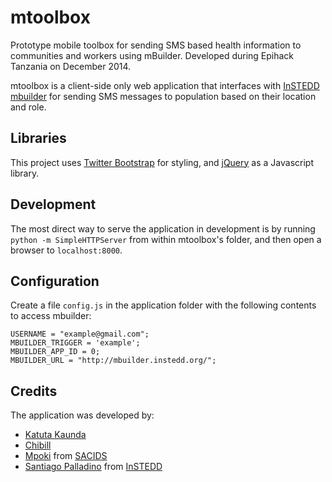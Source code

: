 # mtoolbox

Prototype mobile toolbox for sending SMS based health information to communities and workers using mBuilder. Developed during Epihack Tanzania on December 2014.

mtoolbox is a client-side only web application that interfaces with [InSTEDD mbuilder](http://mbuilder.instedd.org) for sending SMS messages to population based on their location and role.

## Libraries

This project uses [Twitter Bootstrap](http://getbootstrap.com/) for styling, and [jQuery](http://jquery.com/) as a Javascript library.

## Development

The most direct way to serve the application in development is by running `python -m SimpleHTTPServer` from within mtoolbox's folder, and then open a browser to `localhost:8000`.

## Configuration

Create a file `config.js` in the application folder with the following contents to access mbuilder:

```
USERNAME = "example@gmail.com";
MBUILDER_TRIGGER = 'example';
MBUILDER_APP_ID = 0;
MBUILDER_URL = "http://mbuilder.instedd.org/";
```

## Credits

The application was developed by:

* [Katuta Kaunda](https://github.com/GilchristK)
* [Chibill](https://github.com/chibill)
* [Mpoki](https://github.com/mpoki) from [SACIDS](http://sacids.org/)
* [Santiago Palladino]((https://github.com/spalladino)) from [InSTEDD](http://instedd.org/)
